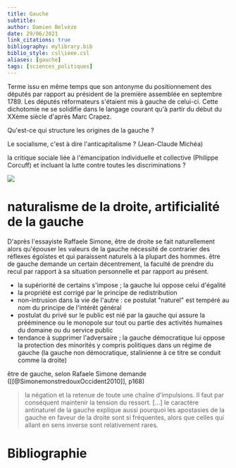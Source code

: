 ```yaml
---
title: Gauche
subtitle:
author: Damien Belvèze
date: 29/06/2021
link_citations: true
bibliography: mylibrary.bib
biblio_style: csl\ieee.csl
aliases: [gauche]
tags: [sciences_politiques]
---
```



Terme issu en même temps que son antonyme du positionnement des députés par rapport au président de la première assemblée en septembre 1789. Les députés réformateurs s'étaient mis à gauche de celui-ci.
Cette dichotomie ne se solidifie dans le langage courant qu'à partir du début du XXème siècle d'après Marc Crapez.

Qu'est-ce qui structure les origines de la gauche ?

Le socialisme, c'est à dire l'anticapitalisme ? (Jean-Claude Michéa)

la critique sociale liée à l'émancipation individuelle et collective (Philippe Corcuff) et incluant la lutte contre toutes les discriminations ?

![](programme_social.png)

# naturalisme de la droite, artificialité de la gauche

D'après l'essayiste Raffaele Simone, être de droite se fait naturellement alors qu'épouser les valeurs de la gauche nécessité de contrarier des réflexes égoïstes et qui paraissent naturels à la plupart des hommes. être de gauche demande un certain décentrement, la faculté de prendre du recul par rapport à sa situation personnelle et par rapport au présent. 

- la supériorité de certains s'impose ; la gauche lui oppose celui d'égalité
- la propriété est corrigé par le principe de redistribution
- non-intrusion dans la vie de l'autre : ce postulat "naturel" est tempéré au nom du principe de l'intérêt général
- postulat du privé sur le public est nié par la gauche qui assure la prééminence ou le monopole sur tout ou partie des activités humaines du domaine ou du service public
- tendance à supprimer l'adversaire ; la gauche démocratique lui oppose la protection des minorités y compris politiques dans un régime de gauche (la gauche non démocratique, stalinienne à ce titre se conduit comme la droite)

être de gauche, selon Rafaele Simone demande ([[@SimonemonstredouxOccident2010]], p168)

> la négation et la retenue de toute une chaîne d'impulsions. Il faut par conséquent maintenir la tension du ressort. [...] le caractère antinaturel de la gauche explique aussi pourquoi les apostasies de la gauche en faveur de la droite sont si fréquentes, alors que celles qui allant en sens inverse sont relativement rares. 

# Bibliographie
